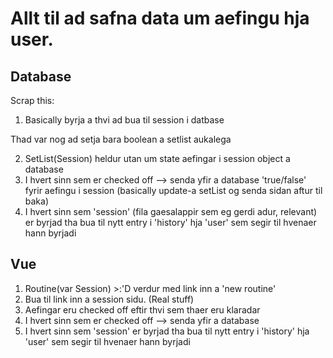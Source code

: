 
# Allt til ad safna data um aefingu hja user.

## Database

Scrap this:

1. Basically byrja a thvi ad bua til session i datbase

Thad var nog ad setja bara boolean a setlist aukalega

2. SetList(Session) heldur utan um state aefingar i session object a database
3. I hvert sinn sem er checked off --> senda yfir a database 'true/false' fyrir aefingu i
   session (basically update-a setList og senda sidan aftur til baka)
4. I hvert sinn sem 'session' (fila gaesalappir sem eg gerdi adur, relevant) er byrjad tha bua til nytt entry i
   'history' hja 'user' sem segir til hvenaer hann byrjadi

## Vue

1. Routine(var Session) >:'D verdur med link inn a 'new routine'
2. Bua til link inn a session sidu. (Real stuff)
3. Aefingar eru checked off eftir thvi sem thaer eru klaradar
4. I hvert sinn sem er checked off --> senda yfir a database
5. I hvert sinn sem 'session' er byrjad tha bua til nytt entry i
   'history' hja 'user' sem segir til hvenaer hann byrjadi
